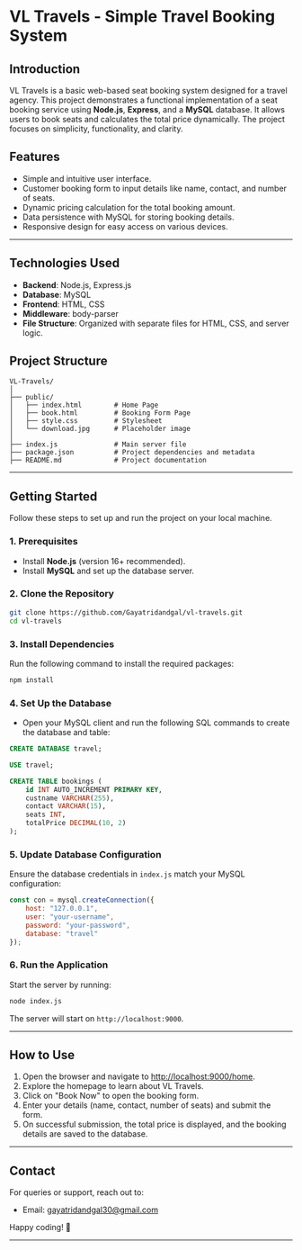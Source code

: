 # **VL Travels - Simple Travel Booking System**

## **Introduction**
VL Travels is a basic web-based seat booking system designed for a travel agency. This project demonstrates a functional implementation of a seat booking service using **Node.js**, **Express**, and a **MySQL** database. It allows users to book seats and calculates the total price dynamically. The project focuses on simplicity, functionality, and clarity.



## **Features**
- Simple and intuitive user interface.
- Customer booking form to input details like name, contact, and number of seats.
- Dynamic pricing calculation for the total booking amount.
- Data persistence with MySQL for storing booking details.
- Responsive design for easy access on various devices.

---

## **Technologies Used**
- **Backend**: Node.js, Express.js
- **Database**: MySQL
- **Frontend**: HTML, CSS
- **Middleware**: body-parser
- **File Structure**: Organized with separate files for HTML, CSS, and server logic.



## **Project Structure**
```
VL-Travels/
│
├── public/
│   ├── index.html        # Home Page
│   ├── book.html         # Booking Form Page
│   ├── style.css         # Stylesheet
│   └── download.jpg      # Placeholder image
│
├── index.js              # Main server file
├── package.json          # Project dependencies and metadata
├── README.md             # Project documentation
```

---

## **Getting Started**

Follow these steps to set up and run the project on your local machine.

### **1. Prerequisites**
- Install **Node.js** (version 16+ recommended).
- Install **MySQL** and set up the database server.

### **2. Clone the Repository**
```bash
git clone https://github.com/Gayatridandgal/vl-travels.git
cd vl-travels
```

### **3. Install Dependencies**
Run the following command to install the required packages:
```bash
npm install
```

### **4. Set Up the Database**
- Open your MySQL client and run the following SQL commands to create the database and table:
```sql
CREATE DATABASE travel;

USE travel;

CREATE TABLE bookings (
    id INT AUTO_INCREMENT PRIMARY KEY,
    custname VARCHAR(255),
    contact VARCHAR(15),
    seats INT,
    totalPrice DECIMAL(10, 2)
);
```

### **5. Update Database Configuration**
Ensure the database credentials in `index.js` match your MySQL configuration:
```javascript
const con = mysql.createConnection({
    host: "127.0.0.1",
    user: "your-username",
    password: "your-password",
    database: "travel"
});
```

### **6. Run the Application**
Start the server by running:
```bash
node index.js
```
The server will start on `http://localhost:9000`.

---

## **How to Use**
1. Open the browser and navigate to [http://localhost:9000/home](http://localhost:9000/home).
2. Explore the homepage to learn about VL Travels.
3. Click on "Book Now" to open the booking form.
4. Enter your details (name, contact, number of seats) and submit the form.
5. On successful submission, the total price is displayed, and the booking details are saved to the database.

---


## **Contact**
For queries or support, reach out to:
- Email: gayatridandgal30@gmail.com


Happy coding! 🚀

---
